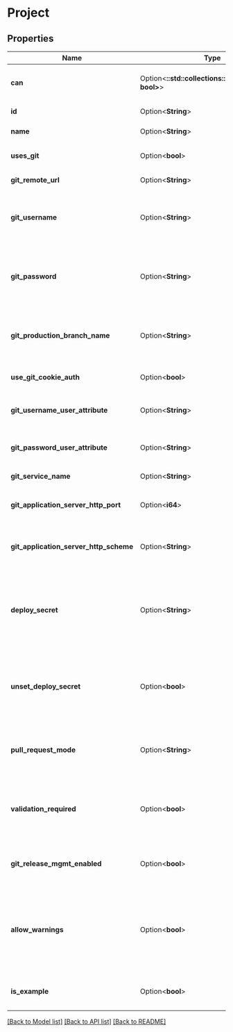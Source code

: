 # Project

## Properties

Name | Type | Description | Notes
------------ | ------------- | ------------- | -------------
**can** | Option<**::std::collections::HashMap<String, bool>**> | Operations the current user is able to perform on this object | [optional][readonly]
**id** | Option<**String**> | Project Id | [optional][readonly]
**name** | Option<**String**> | Project display name | [optional]
**uses_git** | Option<**bool**> | If true the project is configured with a git repository | [optional][readonly]
**git_remote_url** | Option<**String**> | Git remote repository url | [optional]
**git_username** | Option<**String**> | Git username for HTTPS authentication. (For production only, if using user attributes.) | [optional]
**git_password** | Option<**String**> | (Write-Only) Git password for HTTPS authentication. (For production only, if using user attributes.) | [optional]
**git_production_branch_name** | Option<**String**> | Git production branch name. Defaults to master. Supported only in Looker 21.0 and higher. | [optional]
**use_git_cookie_auth** | Option<**bool**> | If true, the project uses a git cookie for authentication. | [optional]
**git_username_user_attribute** | Option<**String**> | User attribute name for username in per-user HTTPS authentication. | [optional]
**git_password_user_attribute** | Option<**String**> | User attribute name for password in per-user HTTPS authentication. | [optional]
**git_service_name** | Option<**String**> | Name of the git service provider | [optional]
**git_application_server_http_port** | Option<**i64**> | Port that HTTP(S) application server is running on (for PRs, file browsing, etc.) | [optional]
**git_application_server_http_scheme** | Option<**String**> | Scheme that is running on application server (for PRs, file browsing, etc.) | [optional]
**deploy_secret** | Option<**String**> | (Write-Only) Optional secret token with which to authenticate requests to the webhook deploy endpoint. If not set, endpoint is unauthenticated. | [optional]
**unset_deploy_secret** | Option<**bool**> | (Write-Only) When true, unsets the deploy secret to allow unauthenticated access to the webhook deploy endpoint. | [optional]
**pull_request_mode** | Option<**String**> | The git pull request policy for this project. Valid values are: \"off\", \"links\", \"recommended\", \"required\". | [optional]
**validation_required** | Option<**bool**> | Validation policy: If true, the project must pass validation checks before project changes can be committed to the git repository | [optional]
**git_release_mgmt_enabled** | Option<**bool**> | If true, advanced git release management is enabled for this project | [optional]
**allow_warnings** | Option<**bool**> | Validation policy: If true, the project can be committed with warnings when `validation_required` is true. (`allow_warnings` does nothing if `validation_required` is false). | [optional]
**is_example** | Option<**bool**> | If true the project is an example project and cannot be modified | [optional][readonly]

[[Back to Model list]](../README.md#documentation-for-models) [[Back to API list]](../README.md#documentation-for-api-endpoints) [[Back to README]](../README.md)


